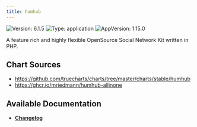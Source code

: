 ```yaml
---
title: humhub
---
```


![Version: 6.1.5](https://img.shields.io/badge/Version-6.1.5-informational?style=flat-square) ![Type: application](https://img.shields.io/badge/Type-application-informational?style=flat-square) ![AppVersion: 1.15.0](https://img.shields.io/badge/AppVersion-1.15.0-informational?style=flat-square)

A feature rich and highly flexible OpenSource Social Network Kit written in PHP.

## Chart Sources

- https://github.com/truecharts/charts/tree/master/charts/stable/humhub
- https://ghcr.io/mriedmann/humhub-allinone

## Available Documentation

- [**Changelog**](./CHANGELOG.md)
